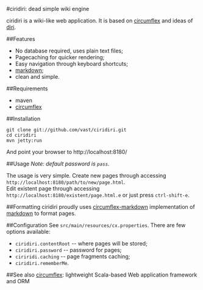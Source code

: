 #ciridiri: dead simple wiki engine

ciridiri is a wiki-like web application. It is based on [circumflex][] and
ideas of [diri](http://repo.cat-v.org/diri/).

##Features

* No database required, uses plain text files;
* Pagecaching for quicker rendering;
* Easy navigation through keyboard shortcuts;
* [markdown][];
* clean and simple.

##Requirements

* maven
* [circumflex][]

##Installation

    git clone git://github.com/vast/ciridiri.git
    cd ciridiri
    mvn jetty:run

And point your browser to http://localhost:8180/

##Usage
_Note: default password is `pass`._

The usage is very simple. Create new pages through accessing `http://localhost:8180/path/to/new/page.html`.  
Edit existent page through accessing `http://localhost:8180/existent/page.html.e` or just press `ctrl-shift-e`.

##Formatting
ciridiri proudly uses [circumflex-markdown](http://circumflex.ru/index.html#md) implementation of [markdown][] to format pages.

##Configuration
See `src/main/resources/cx.properties`. There are few options available:

* `ciridiri.contentRoot` -- where pages will be stored;
* `ciridiri.password` -- password for pages;
* `ciriridi.caching` -- page fragments caching;
* `ciridiri.rememberMe`.

##See also
[circumflex][]: lightweight Scala-based Web application framework and ORM

[circumflex]: http://circumflex.ru/
[markdown]: http://daringfireball.net/projects/markdown/
